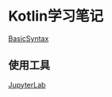 # Kotlin学习笔记

[BasicSyntax](https://github.com/Hua-B/KotlinNotes/blob/master/LanguageGuide/BasicSyntax.ipynb)

## 使用工具

[JupyterLab](https://jupyter.org/index.html)
